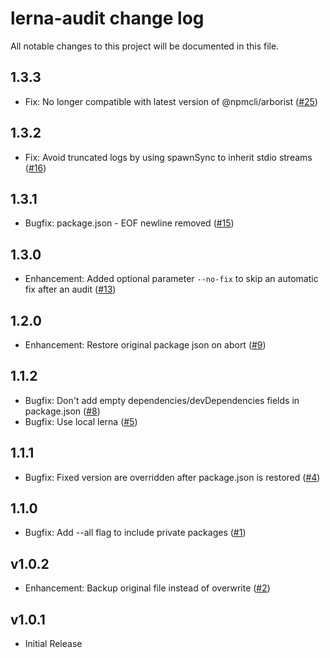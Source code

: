# lerna-audit change log

All notable changes to this project will be documented in this file.

## 1.3.3

- Fix: No longer compatible with latest version of @npmcli/arborist ([#25](https://github.com/tnobody/lerna-audit/issues/25))

## 1.3.2

- Fix: Avoid truncated logs by using spawnSync to inherit stdio streams ([#16](https://github.com/tnobody/lerna-audit/pull/16))

## 1.3.1

- Bugfix: package.json - EOF newline removed ([#15](https://github.com/tnobody/lerna-audit/issues/15))

## 1.3.0

- Enhancement: Added optional parameter `--no-fix` to skip an automatic fix after an audit ([#13](https://github.com/tnobody/lerna-audit/issues/13))

## 1.2.0

- Enhancement: Restore original package json on abort ([#9](https://github.com/tnobody/lerna-audit/pull/9))

## 1.1.2

- Bugfix: Don't add empty dependencies/devDependencies fields in package.json ([#8](https://github.com/tnobody/lerna-audit/pull/8))
- Bugfix: Use local lerna ([#5](https://github.com/tnobody/lerna-audit/pull/5))

## 1.1.1

- Bugfix: Fixed version are overridden after package.json is restored ([#4](https://github.com/tnobody/lerna-audit/pull/4))

## 1.1.0

- Bugfix: Add --all flag to include private packages ([#1](https://github.com/tnobody/lerna-audit/pull/1))

## v1.0.2

- Enhancement: Backup original file instead of overwrite ([#2](https://github.com/tnobody/lerna-audit/pull/2))

## v1.0.1

- Initial Release
